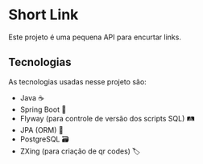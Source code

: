 # Short Link

Este projeto é uma pequena API para encurtar links.

## Tecnologias

As tecnologias usadas nesse projeto são:

-  Java ☕
-  Spring Boot 🌱
-  Flyway (para controle de versão dos scripts SQL) 🛤️
-  JPA (ORM) 🔄
-  PostgreSQL 🗃️
-  ZXing (para criação de qr codes)️️ 🏷️